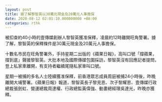 ```yaml
---
layout: post
title: 據了解黎智英以30萬元現金及20萬元人事擔保
date: 2020-08-12 02:01:10.000000000 +08:00
categories: rthk
---
```


被扣查約40小時的壹傳媒創辦人黎智英獲准保釋，凌晨約12時離開旺角警署。據了解，黎智英的保釋條件是30萬元現金及20萬元人事擔保。

十數名市民在旺角警署外，手持星期二出版的《蘋果日報》，高叫口號「撐蘋果，撐到底」聲援黎智英。大批本地及國際傳媒包圍採訪，黎智英沒有回應記者提問，登上私家車離開，有支持者繼續尾隨私家車叫口號。

星期一被捕的多名人士陸續獲准保釋，前香港眾志成員周庭被捕24小時後，昨晚離開大埔警署。《蘋果日報》報道，黎智英長子黎見恩、次子黎耀恩、壹傳媒行政總裁張劍虹、營運總裁周達權、行政總監黃偉強、動畫總經理吳達光，昨晚亦獲釋。
